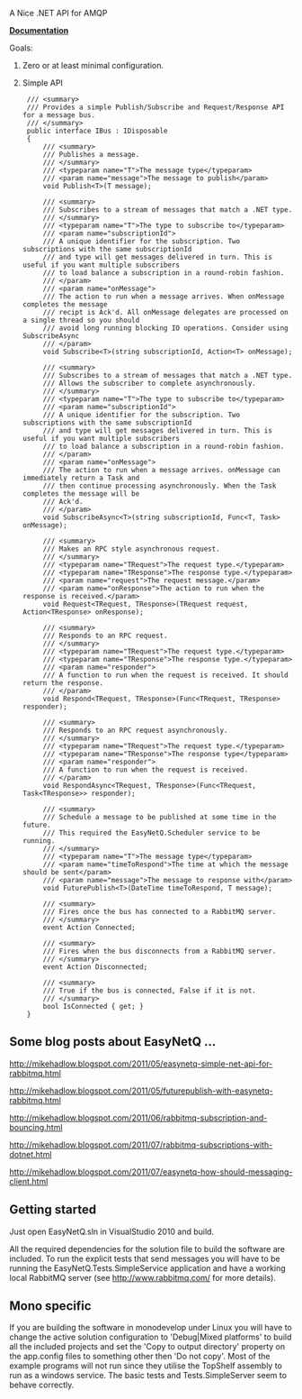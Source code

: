 A Nice .NET API for AMQP

**[Documentation](https://github.com/mikehadlow/EasyNetQ/wiki/Introduction)**

Goals:

1. Zero or at least minimal configuration.
2. Simple API

		/// <summary>
		/// Provides a simple Publish/Subscribe and Request/Response API for a message bus.
		/// </summary>
		public interface IBus : IDisposable
		{
			/// <summary>
			/// Publishes a message.
			/// </summary>
			/// <typeparam name="T">The message type</typeparam>
			/// <param name="message">The message to publish</param>
			void Publish<T>(T message);

			/// <summary>
			/// Subscribes to a stream of messages that match a .NET type.
			/// </summary>
			/// <typeparam name="T">The type to subscribe to</typeparam>
			/// <param name="subscriptionId">
			/// A unique identifier for the subscription. Two subscriptions with the same subscriptionId
			/// and type will get messages delivered in turn. This is useful if you want multiple subscribers
			/// to load balance a subscription in a round-robin fashion.
			/// </param>
			/// <param name="onMessage">
			/// The action to run when a message arrives. When onMessage completes the message
			/// recipt is Ack'd. All onMessage delegates are processed on a single thread so you should
			/// avoid long running blocking IO operations. Consider using SubscribeAsync
			/// </param>
			void Subscribe<T>(string subscriptionId, Action<T> onMessage);

			/// <summary>
			/// Subscribes to a stream of messages that match a .NET type.
			/// Allows the subscriber to complete asynchronously.
			/// </summary>
			/// <typeparam name="T">The type to subscribe to</typeparam>
			/// <param name="subscriptionId">
			/// A unique identifier for the subscription. Two subscriptions with the same subscriptionId
			/// and type will get messages delivered in turn. This is useful if you want multiple subscribers
			/// to load balance a subscription in a round-robin fashion.
			/// </param>
			/// <param name="onMessage">
			/// The action to run when a message arrives. onMessage can immediately return a Task and
			/// then continue processing asynchronously. When the Task completes the message will be
			/// Ack'd.
			/// </param>
			void SubscribeAsync<T>(string subscriptionId, Func<T, Task> onMessage);

			/// <summary>
			/// Makes an RPC style asynchronous request.
			/// </summary>
			/// <typeparam name="TRequest">The request type.</typeparam>
			/// <typeparam name="TResponse">The response type.</typeparam>
			/// <param name="request">The request message.</param>
			/// <param name="onResponse">The action to run when the response is received.</param>
			void Request<TRequest, TResponse>(TRequest request, Action<TResponse> onResponse);

			/// <summary>
			/// Responds to an RPC request.
			/// </summary>
			/// <typeparam name="TRequest">The request type.</typeparam>
			/// <typeparam name="TResponse">The response type.</typeparam>
			/// <param name="responder">
			/// A function to run when the request is received. It should return the response.
			/// </param>
			void Respond<TRequest, TResponse>(Func<TRequest, TResponse> responder);

			/// <summary>
			/// Responds to an RPC request asynchronously.
			/// </summary>
			/// <typeparam name="TRequest">The request type.</typeparam>
			/// <typeparam name="TResponse">The response type</typeparam>
			/// <param name="responder">
			/// A function to run when the request is received.
			/// </param>
			void RespondAsync<TRequest, TResponse>(Func<TRequest, Task<TResponse>> responder);

			/// <summary>
			/// Schedule a message to be published at some time in the future.
			/// This required the EasyNetQ.Scheduler service to be running.
			/// </summary>
			/// <typeparam name="T">The message type</typeparam>
			/// <param name="timeToRespond">The time at which the message should be sent</param>
			/// <param name="message">The message to response with</param>
			void FuturePublish<T>(DateTime timeToRespond, T message);

			/// <summary>
			/// Fires once the bus has connected to a RabbitMQ server.
			/// </summary>
			event Action Connected;

			/// <summary>
			/// Fires when the bus disconnects from a RabbitMQ server.
			/// </summary>
			event Action Disconnected;

			/// <summary>
			/// True if the bus is connected, False if it is not.
			/// </summary>
			bool IsConnected { get; }
		}

## Some blog posts about EasyNetQ ...

http://mikehadlow.blogspot.com/2011/05/easynetq-simple-net-api-for-rabbitmq.html

http://mikehadlow.blogspot.com/2011/05/futurepublish-with-easynetq-rabbitmq.html

http://mikehadlow.blogspot.com/2011/06/rabbitmq-subscription-and-bouncing.html

http://mikehadlow.blogspot.com/2011/07/rabbitmq-subscriptions-with-dotnet.html

http://mikehadlow.blogspot.com/2011/07/easynetq-how-should-messaging-client.html

## Getting started

Just open EasyNetQ.sln in VisualStudio 2010 and build.

All the required dependencies for the solution file to build the software are included. To run the explicit tests that send messages you will have to be running the EasyNetQ.Tests.SimpleService application and have a working local RabbitMQ server (see http://www.rabbitmq.com/ for more details).

## Mono specific

If you are building the software in monodevelop under Linux you will have to change the active solution configuration to 'Debug|Mixed platforms' to build all the included projects and set the 'Copy to output directory' property on  the app.config files to something other then 'Do not copy'. Most of the example programs will not run since they utilise the TopShelf assembly to run as a windows service. The basic tests and Tests.SimpleServer seem to behave correctly.
